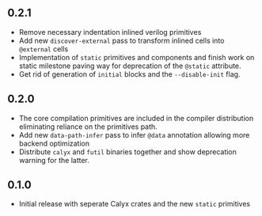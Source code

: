 ## 0.2.1
- Remove necessary indentation inlined verilog primitives
- Add new `discover-external` pass to transform inlined cells into `@external` cells
- Implementation of `static` primitives and components and finish work on static milestone paving way for deprecation of the `@static` attribute.
- Get rid of generation of `initial` blocks and the `--disable-init` flag.

## 0.2.0
- The core compilation primitives are included in the compiler distribution eliminating reliance on the primitives path.
- Add new `data-path-infer` pass to infer `@data` annotation allowing more backend optimization
- Distribute `calyx` and `futil` binaries together and show deprecation warning for the latter.

## 0.1.0
- Initial release with seperate Calyx crates and the new `static` primitives